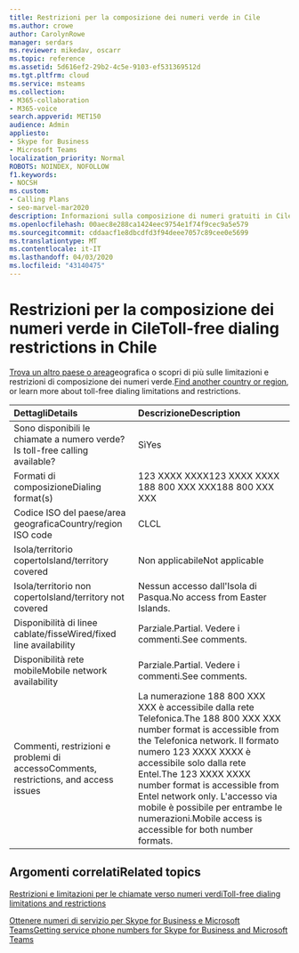 ```yaml
---
title: Restrizioni per la composizione dei numeri verde in Cile
ms.author: crowe
author: CarolynRowe
manager: serdars
ms.reviewer: mikedav, oscarr
ms.topic: reference
ms.assetid: 5d616ef2-29b2-4c5e-9103-ef531369512d
ms.tgt.pltfrm: cloud
ms.service: msteams
ms.collection:
- M365-collaboration
- M365-voice
search.appverid: MET150
audience: Admin
appliesto:
- Skype for Business
- Microsoft Teams
localization_priority: Normal
ROBOTS: NOINDEX, NOFOLLOW
f1.keywords:
- NOCSH
ms.custom:
- Calling Plans
- seo-marvel-mar2020
description: Informazioni sulla composizione di numeri gratuiti in Cile, tra cui disponibilità, disponibilità di reti cablate/fisse e di rete mobile e restrizioni.
ms.openlocfilehash: 00aec8e288ca1424eec9754e1f74f9cec9a5e579
ms.sourcegitcommit: cddaacf1e8dbcdfd3f94deee7057c89cee0e5699
ms.translationtype: MT
ms.contentlocale: it-IT
ms.lasthandoff: 04/03/2020
ms.locfileid: "43140475"
---
```

# <a name="toll-free-dialing-restrictions-in-chile"></a><span data-ttu-id="17b6c-103">Restrizioni per la composizione dei numeri verde in Cile</span><span class="sxs-lookup"><span data-stu-id="17b6c-103">Toll-free dialing restrictions in Chile</span></span>

<span data-ttu-id="17b6c-104">[Trova un altro paese o area](../toll-free-dialing-limitations-and-restrictions.md)geografica o scopri di più sulle limitazioni e restrizioni di composizione dei numeri verde.</span><span class="sxs-lookup"><span data-stu-id="17b6c-104">[Find another country or region](../toll-free-dialing-limitations-and-restrictions.md), or learn more about toll-free dialing limitations and restrictions.</span></span>


|<span data-ttu-id="17b6c-105">**Dettagli**</span><span class="sxs-lookup"><span data-stu-id="17b6c-105">**Details**</span></span>|<span data-ttu-id="17b6c-106">**Descrizione**</span><span class="sxs-lookup"><span data-stu-id="17b6c-106">**Description**</span></span>|
|:-----|:-----|
|<span data-ttu-id="17b6c-107">Sono disponibili le chiamate a numero verde?</span><span class="sxs-lookup"><span data-stu-id="17b6c-107">Is toll-free calling available?</span></span>  <br/> |<span data-ttu-id="17b6c-108">Sì</span><span class="sxs-lookup"><span data-stu-id="17b6c-108">Yes</span></span>  <br/> |
|<span data-ttu-id="17b6c-109">Formati di composizione</span><span class="sxs-lookup"><span data-stu-id="17b6c-109">Dialing format(s)</span></span>  <br/> | <span data-ttu-id="17b6c-110">123 XXXX XXXX</span><span class="sxs-lookup"><span data-stu-id="17b6c-110">123 XXXX XXXX</span></span> <br/>  <span data-ttu-id="17b6c-111">188 800 XXX XXX</span><span class="sxs-lookup"><span data-stu-id="17b6c-111">188 800 XXX XXX</span></span> <br/> |
|<span data-ttu-id="17b6c-112">Codice ISO del paese/area geografica</span><span class="sxs-lookup"><span data-stu-id="17b6c-112">Country/region ISO code</span></span>  <br/> |<span data-ttu-id="17b6c-113">CL</span><span class="sxs-lookup"><span data-stu-id="17b6c-113">CL</span></span>  <br/> |
|<span data-ttu-id="17b6c-114">Isola/territorio coperto</span><span class="sxs-lookup"><span data-stu-id="17b6c-114">Island/territory covered</span></span>  <br/> |<span data-ttu-id="17b6c-115">Non applicabile</span><span class="sxs-lookup"><span data-stu-id="17b6c-115">Not applicable</span></span>  <br/> |
|<span data-ttu-id="17b6c-116">Isola/territorio non coperto</span><span class="sxs-lookup"><span data-stu-id="17b6c-116">Island/territory not covered</span></span>  <br/> |<span data-ttu-id="17b6c-117">Nessun accesso dall'Isola di Pasqua.</span><span class="sxs-lookup"><span data-stu-id="17b6c-117">No access from Easter Islands.</span></span>  <br/> |
|<span data-ttu-id="17b6c-118">Disponibilità di linee cablate/fisse</span><span class="sxs-lookup"><span data-stu-id="17b6c-118">Wired/fixed line availability</span></span>  <br/> |<span data-ttu-id="17b6c-119">Parziale.</span><span class="sxs-lookup"><span data-stu-id="17b6c-119">Partial.</span></span> <span data-ttu-id="17b6c-120">Vedere i commenti.</span><span class="sxs-lookup"><span data-stu-id="17b6c-120">See comments.</span></span>  <br/> |
|<span data-ttu-id="17b6c-121">Disponibilità rete mobile</span><span class="sxs-lookup"><span data-stu-id="17b6c-121">Mobile network availability</span></span>  <br/> |<span data-ttu-id="17b6c-122">Parziale.</span><span class="sxs-lookup"><span data-stu-id="17b6c-122">Partial.</span></span> <span data-ttu-id="17b6c-123">Vedere i commenti.</span><span class="sxs-lookup"><span data-stu-id="17b6c-123">See comments.</span></span>  <br/> |
|<span data-ttu-id="17b6c-124">Commenti, restrizioni e problemi di accesso</span><span class="sxs-lookup"><span data-stu-id="17b6c-124">Comments, restrictions, and access issues</span></span>  <br/> |<span data-ttu-id="17b6c-125">La numerazione 188 800 XXX XXX è accessibile dalla rete Telefonica.</span><span class="sxs-lookup"><span data-stu-id="17b6c-125">The 188 800 XXX XXX number format is accessible from the Telefonica network.</span></span> <span data-ttu-id="17b6c-126">Il formato numero 123 XXXX XXXX è accessibile solo dalla rete Entel.</span><span class="sxs-lookup"><span data-stu-id="17b6c-126">The 123 XXXX XXXX number format is accessible from Entel network only.</span></span> <span data-ttu-id="17b6c-127">L'accesso via mobile è possibile per entrambe le numerazioni.</span><span class="sxs-lookup"><span data-stu-id="17b6c-127">Mobile access is accessible for both number formats.</span></span>  <br/> |
   
## <a name="related-topics"></a><span data-ttu-id="17b6c-128">Argomenti correlati</span><span class="sxs-lookup"><span data-stu-id="17b6c-128">Related topics</span></span>
[<span data-ttu-id="17b6c-129">Restrizioni e limitazioni per le chiamate verso numeri verdi</span><span class="sxs-lookup"><span data-stu-id="17b6c-129">Toll-free dialing limitations and restrictions</span></span>](../toll-free-dialing-limitations-and-restrictions.md)

[<span data-ttu-id="17b6c-130">Ottenere numeri di servizio per Skype for Business e Microsoft Teams</span><span class="sxs-lookup"><span data-stu-id="17b6c-130">Getting service phone numbers for Skype for Business and Microsoft Teams</span></span>](/microsoftteams/getting-service-phone-numbers)

  
 

